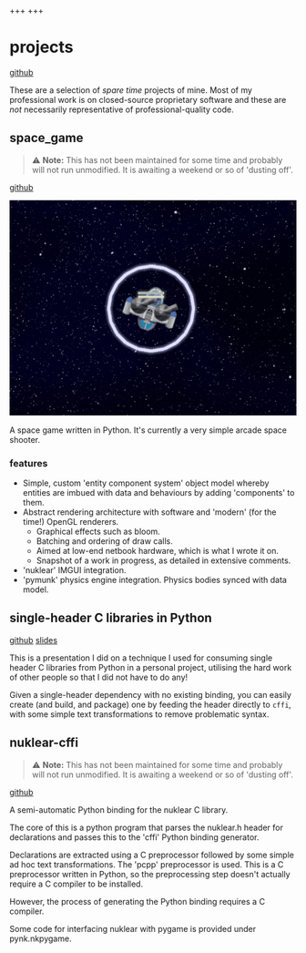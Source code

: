 +++
+++

# projects

[github](https://github.com/nathanrw)

These are a selection of _spare time_ projects of mine. Most of my professional
work is on closed-source proprietary software and these are _not_ necessarily
representative of professional-quality code.

## space_game

> ⚠️ **Note:** This has not been maintained for some time and probably
> will not run unmodified. It is awaiting a weekend or so of 'dusting off'.

[github](https://github.com/nathanrw/space_game)

![space_game](space_game.gif)

A space game written in Python. It's currently a very simple arcade space shooter.

### features

- Simple, custom 'entity component system' object model whereby entities are imbued
  with data and behaviours by adding 'components' to them.
- Abstract rendering architecture with software and 'modern' (for the time!) OpenGL renderers.
  - Graphical effects such as bloom.
  - Batching and ordering of draw calls.
  - Aimed at low-end netbook hardware, which is what I wrote it on.
  - Snapshot of a work in progress, as detailed in extensive comments.
- 'nuklear' IMGUI integration.
- 'pymunk' physics engine integration. Physics bodies synced with data model.

## single-header C libraries in Python

[github](https://github.com/nathanrw/single-header-c-libs-in-python) [slides](https://www.nathanrw.dev/single-header-c-libs-in-python/#/)

This is a presentation I did on a technique I used for consuming single header C libraries from Python in a personal project, utilising the hard work of other people so that I did not have to do any!

Given a single-header dependency with no existing binding, you can easily create (and build, and package) one by feeding the header directly to `cffi`, with some simple text transformations to remove problematic syntax.

## nuklear-cffi

> ⚠️ **Note:** This has not been maintained for some time and probably
> will not run unmodified. It is awaiting a weekend or so of 'dusting off'.

[github](https://github.com/nathanrw/nuklear-cffi)

A semi-automatic Python binding for the nuklear C library.

The core of this is a python program that parses the nuklear.h header for declarations and passes this to the 'cffi' Python binding generator.

Declarations are extracted using a C preprocessor followed by some simple ad hoc text transformations. The 'pcpp' preprocessor is used. This is a C preprocessor written in Python, so the preprocessing step doesn't actually require a C compiler to be installed.

However, the process of generating the Python binding requires a C compiler.

Some code for interfacing nuklear with pygame is provided under pynk.nkpygame.